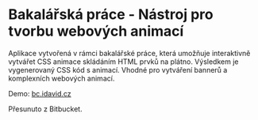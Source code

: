 # Bakalářská práce - Nástroj pro tvorbu webových animací

Aplikace vytvořená v rámci bakalářské práce, která umožňuje interaktivně vytvářet CSS animace skládáním HTML prvků na plátno. Výsledkem je vygenerovaný CSS kód s animací. Vhodné pro vytváření bannerů a komplexních webových animací.

Demo: [bc.idavid.cz](http://bc.idavid.cz)

Přesunuto z Bitbucket.
